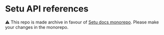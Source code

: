 # Setu API references

:warning: This repo is made archive in favour of [Setu docs monorepo](https://github.com/SetuHQ/docs). Please make your changes in the monorepo.
